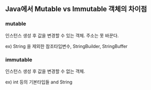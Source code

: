 ## Java에서 Mutable vs Immutable 객체의 차이점

### mutable

인스턴스 생성 후 값을 변경할 수 있는 객체. 주소는 못 바꾼다. 

ex) String 을 제외한 참조타입변수, StringBuilder, StringBuffer

### immutable

인스턴스 생성 후 값을 변경할 수 없는 객체.

ex) int 등의 기본타입들 and String
